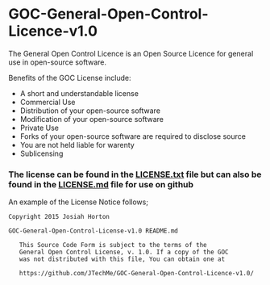 # GOC-General-Open-Control-Licence-v1.0
The General Open Control Licence is an Open Source Licence for general use in open-source software.

Benefits of the GOC License include:
* A short and understandable license
* Commercial Use
* Distribution of your open-source software
* Modification of your open-source software
* Private Use
* Forks of your open-source software are required to disclose source
* You are not held liable for warenty
* Sublicensing

### The license can be found in the [LICENSE.txt](https://github.com/JTechMe/GOC-General-Open-Control-Licence-v1.0/blob/master/LICENSE.txt) file but can also be found in the [LICENSE.md](https://github.com/JTechMe/GOC-General-Open-Control-Licence-v1.0/blob/master/LICENSE.md) file for use on github

An example of the License Notice follows;
````
Copyright 2015 Josiah Horton

GOC-General-Open-Control-License-v1.0 README.md

   This Source Code Form is subject to the terms of the 
   General Open Control License, v. 1.0. If a copy of the GOC 
   was not distributed with this file, You can obtain one at 
   
   https://github.com/JTechMe/GOC-General-Open-Control-Licence-v1.0/
````
